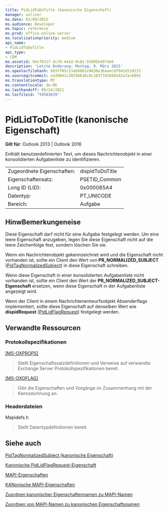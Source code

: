 ```yaml
---
title: PidLidToDoTitle (kanonische Eigenschaft)
manager: soliver
ms.date: 03/09/2015
ms.audience: Developer
ms.topic: reference
ms.prod: office-online-server
ms.localizationpriority: medium
api_name:
- PidLidToDoTitle
api_type:
- COM
ms.assetid: 94cf031f-4c78-441d-9c01-55905b4974e0
description: 'Letzte Änderung: Montag, 9. März 2015'
ms.openlocfilehash: b93ff05c13ab9801e9830e36aeecdf942e53d233
ms.sourcegitcommit: a1d9041c20256616c9c183f7d1049142a7ac6991
ms.translationtype: MT
ms.contentlocale: de-DE
ms.lasthandoff: 09/24/2021
ms.locfileid: "59583639"
---
```

# <a name="pidlidtodotitle-canonical-property"></a>PidLidToDoTitle (kanonische Eigenschaft)

  
  
**Gilt für**: Outlook 2013 | Outlook 2016 
  
Enthält benutzerdefinierten Text, um dieses Nachrichtenobjekt in einer konsolidierten Aufgabenliste zu identifizieren.
  
|||
|:-----|:-----|
|Zugeordnete Eigenschaften:  <br/> |dispidToDoTitle  <br/> |
|Eigenschaftensatz:  <br/> |PSETID_Common  <br/> |
|Long ID (LID):  <br/> |0x000085A4  <br/> |
|Datentyp:  <br/> |PT_UNICODE  <br/> |
|Bereich:  <br/> |Aufgabe  <br/> |
   
## <a name="remarks"></a>HinwBemerkungeneise

Diese Eigenschaft darf nicht für eine Aufgabe festgelegt werden. Um eine leere Eigenschaft anzugeben, legen Sie diese Eigenschaft nicht auf die leere Zeichenfolge fest, sondern löschen Sie sie. 
  
Wenn ein Nachrichtenobjekt gekennzeichnet wird und die Eigenschaft nicht vorhanden ist, sollte ein Client den Wert von **PR_NORMALIZED_SUBJECT** ([PidTagNormalizedSubject](pidtagnormalizedsubject-canonical-property.md)) in diese Eigenschaft schreiben.
  
Wenn diese Eigenschaft in einer konsolidierten Aufgabenliste nicht vorhanden ist, sollte ein Client den Wert der **PR_NORMALIZED_SUBJECT-Eigenschaft** ersetzen, wenn diese Eigenschaft in der Aufgabenliste angezeigt wird. 
  
Wenn der Client in einem Nachrichtenentwurfsobjekt Absenderflags implementiert, sollte diese Eigenschaft auf denselben Wert wie **dispidRequest** ([PidLidFlagRequest](pidlidflagrequest-canonical-property.md)) festgelegt werden.
  
## <a name="related-resources"></a>Verwandte Ressourcen

### <a name="protocol-specifications"></a>Protokollspezifikationen

[[MS-OXPROPS]](https://msdn.microsoft.com/library/f6ab1613-aefe-447d-a49c-18217230b148%28Office.15%29.aspx)
  
> Stellt Eigenschaftssatzdefinitionen und Verweise auf verwandte Exchange Server Protokollspezifikationen bereit.
    
[[MS-OXOFLAG]](https://msdn.microsoft.com/library/f1e50be4-ed30-4c2a-b5cb-8ff3aaaf9b91%28Office.15%29.aspx)
  
> Gibt die Eigenschaften und Vorgänge im Zusammenhang mit der Kennzeichnung an.
    
### <a name="header-files"></a>Headerdateien

Mapidefs.h
  
> Stellt Datentypdefinitionen bereit.
    
## <a name="see-also"></a>Siehe auch



[PidTagNormalizedSubject (kanonische Eigenschaft)](pidtagnormalizedsubject-canonical-property.md)
  
[Kanonische PidLidFlagRequest-Eigenschaft](pidlidflagrequest-canonical-property.md)


[MAPI-Eigenschaften](mapi-properties.md)
  
[KANonische MAPI-Eigenschaften](mapi-canonical-properties.md)
  
[Zuordnen kanonischer Eigenschaftennamen zu MAPI-Namen](mapping-canonical-property-names-to-mapi-names.md)
  
[Zuordnen von MAPI-Namen zu kanonischen Eigenschaftsnamen](mapping-mapi-names-to-canonical-property-names.md)

